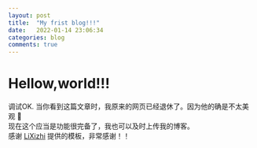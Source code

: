 ```yaml
---
layout: post
title:  "My frist blog!!!"
date:   2022-01-14 23:06:34
categories: blog
comments: true
---
```

# Hellow,world!!!
调试OK.
当你看到这篇文章时，我原来的网页已经退休了。因为他的确是不太美观 🥲  
现在这个应当是功能很完备了，我也可以及时上传我的博客。  
感谢 [LiXizhi](lixizhi.github.io) 提供的模板，非常感谢！！

